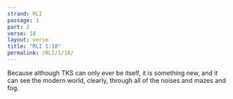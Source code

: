 ```yaml
---
strand: RLI
passage: 1
part: 2
verse: 18
layout: verse
title: "RLI 1:18"
permalink: /RLI/1/18/
---
```

Because although TKS can only ever be itself, it is something new, and it can see the modern world, clearly, through all of the noises and mazes and fog.
